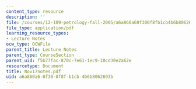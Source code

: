```yaml
---
content_type: resource
description: ''
file: /courses/12-109-petrology-fall-2005/a6a860a60f300f8fb1cb4b6b8062693b_Nov17notes.pdf
file_type: application/pdf
learning_resource_types:
- Lecture Notes
ocw_type: OCWFile
parent_title: Lecture Notes
parent_type: CourseSection
parent_uid: f5b77fac-870c-7e61-1ec9-10cd30e2a62e
resourcetype: Document
title: Nov17notes.pdf
uid: a6a860a6-0f30-0f8f-b1cb-4b6b8062693b
---
```

